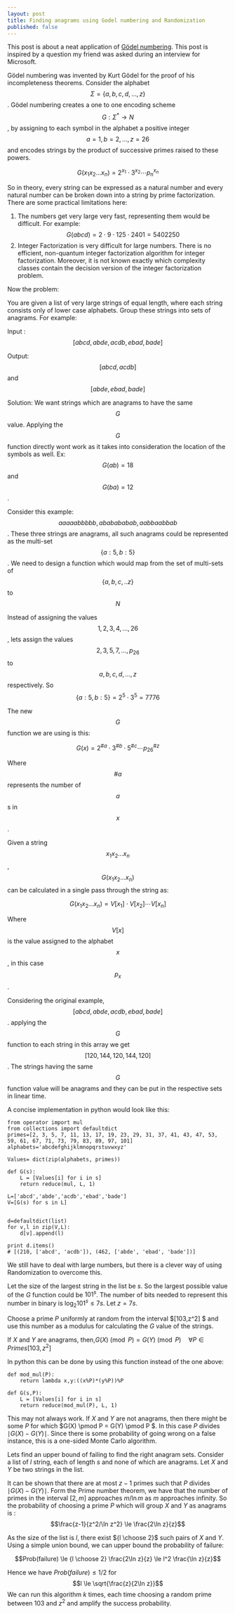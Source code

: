 ```yaml
---
layout: post
title: Finding anagrams using Godel numbering and Randomization
published: false
---
```


This post is about a neat application of [Gödel numbering](https://en.wikipedia.org/wiki/G%C3%B6del_numbering). This post is inspired by a question my friend was asked during an interview for Microsoft. 


Gödel numbering was invented by Kurt Gödel for the proof of his incompleteness theorems. Consider the alphabet $$ \Sigma =\{ a,b,c,d,...,z\} $$. Gödel numbering creates a one to one encoding scheme $$G: \Sigma^* \to N$$, by assigning to each symbol in the alphabet a positive integer $$a=1, b=2,...,z=26$$ and encodes strings by the product of successive primes raised to these powers.


$$G(x_1x_2...x_n) = 2^{x_1} \cdot 3^{x_2} \cdots p_n^{x_n}$$


So in theory, every string can be expressed as a natural number and every natural number can be broken down into a string by prime factorization. There are some practical limitations here:


 1. The numbers get very large very fast, representing them would be difficult. For example: $$G(abcd) = 2 \cdot 9 \cdot 125 \cdot 2401 = 5402250$$
 2. Integer Factorization is very difficult for large numbers. There is no efficient, non-quantum integer factorization algorithm for integer factorization. Moreover, it is not known exactly which complexity classes contain the decision version of the integer factorization problem.

Now the problem:

You are given a list of very large strings of equal length, where each string consists only of lower case alphabets. Group these strings into sets of anagrams. For example:


Input : $$[abcd,abde,acdb,ebad,bade]$$


Output: $$[abcd,acdb]$$ and $$[abde,ebad,bade]$$

Solution:
We want strings which are anagrams to have the same $$G$$ value. Applying the $$G$$ function directly wont work as it takes into consideration the location of the symbols as well. Ex:$$G(ab)=18$$ and $$G(ba)=12$$.

Consider this example: $$aaaaabbbbb,ababababab, aabbaabbab$$. These three strings are anagrams, all such anagrams could be represented as the multi-set $$\{a:5,b:5\}$$ . We need to design a function which would map from the set of multi-sets of $$\{a,b,c,..z\}$$ to $$N$$

Instead of assigning the values $$1,2,3,4,...,26$$, lets assign the values $$2,3,5,7,...,p_{26}$$ to $$a,b,c,d,...,z$$ respectively. So $$\{a:5,b:5\}=2^5\cdot3^5=7776$$

The new $$G$$ function we are using is this:

$$
G(x) = 2^{ \#a} \cdot 3^{ \#b} \cdot 5^{ \#c} \cdots p_{26}^{\#z}
$$

Where $$\#a$$ represents the number of $$a$$s in $$x$$.

Given a string $$x_1x_2...x_n$$, $$G(x_1x_2...x_n)$$ can be calculated in a single pass through the string as:

$$G(x_1x_2...x_n) = V[x_1]\cdot V[x_2] \cdots V[x_n]$$

Where $$V[x]$$ is the value assigned to the alphabet $$x$$, in this case $$p_x$$.

Considering the original example,  $$[abcd,abde,acdb,ebad,bade]$$.
applying the $$G$$ function to each string in this array we get $$[120,144,120,144,120]$$.  The strings having the same $$G$$ function value will be anagrams and they can be put in the respective sets in linear time.

A concise implementation in python would look like this:

    from operator import mul
	from collections import defaultdict
	primes=[2, 3, 5, 7, 11, 13, 17, 19, 23, 29, 31, 37, 41, 43, 47, 53, 59, 61, 67, 71, 73, 79, 83, 89, 97, 101]
	alphabets='abcdefghijklmnopqrstuvwxyz'

	Values= dict(zip(alphabets, primes))

	def G(s):
		L = [Values[i] for i in s]
		return reduce(mul, L, 1)

	L=['abcd','abde','acdb','ebad','bade']
	V=[G(s) for s in L]


	d=defaultdict(list)
	for v,l in zip(V,L):
		d[v].append(l)

	print d.items()
	# [(210, ['abcd', 'acdb']), (462, ['abde', 'ebad', 'bade'])]
    
We still have to deal with large numbers, but there is a clever way of using Randomization to overcome this.

Let the size of the largest string in the list be $s$. So the largest possible value of the $G$ function could be $101^s$. The number of bits needed to represent this number in binary is $\log_{2}101^s \le 7s$. Let $z=7s$.

Choose a prime $P$ uniformly at random from the interval $[103,z^2] $ and use this number as a modulus for calculating the $G$ value of the strings. 

If $X$ and $Y$ are anagrams, then,$G(X) \pmod P = G(Y) \pmod P \quad \forall P \in Primes[103,z^2]$

In python this can be done by using this  function instead of the one above:

	def mod_mul(P):
		return lambda x,y:((x%P)*(y%P))%P
		
	def G(s,P):
		L = [Values[i] for i in s]
		return reduce(mod_mul(P), L, 1)

This may not always work.  If $X$ and $Y$ are not anagrams, then there might be some $P$ for which $G(X) \pmod P = G(Y) \pmod P $. In this case $P$ divides $\mid G(X)-G(Y)\mid$.  Since there is some probability of going wrong on a false instance, this is a one-sided Monte Carlo algorithm.

Lets find an upper bound of failing to find the right anagram sets. Consider a list of $l$ string, each of length $s$ and none of which are anagrams. Let $X$ and $Y$ be two strings in the list.

It can be shown that there are at most $z-1$ primes such that $P$ divides $\mid G(X)-G(Y)\mid$. Form the Prime number theorem, we have that the number of primes in the interval $[2,m]$ approaches $m/ \ln m$ as $m$ approaches infinity. So the probability of choosing a prime $P$ which will group $X$ and $Y$ as anagrams is :
 $$\frac{z-1}{z^2/\ln z^2} \le \frac{2\ln z}{z}$$

As the size of the list is $l$, there exist ${l \choose 2}$ such pairs of $X$ and $Y$. Using a simple union bound, we can upper bound the probability of failure:

$$Prob(failure) \le {l \choose 2}  \frac{2\ln z}{z} \le l^2 \frac{\ln z}{z}$$

Hence we have $Prob(failure) \le 1/2$ for 	
$$l \le \sqrt{\frac{z}{2\ln z}}$$
We can run this algorithm $k$ times, each time choosing a random prime between 103 and $z^2$ and amplify the success probability.

